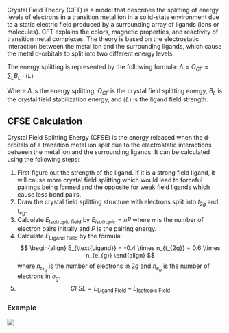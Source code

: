 
Crystal Field Theory (CFT) is a model that describes the splitting of energy levels of electrons in a transition metal ion in a solid-state environment due to a static electric field produced by a surrounding array of ligands (ions or molecules). CFT explains the colors, magnetic properties, and reactivity of transition metal complexes. The theory is based on the electrostatic interaction between the metal ion and the surrounding ligands, which cause the metal d-orbitals to split into two different energy levels. 

The energy splitting is represented by the following formula: 
$\Delta = \Omega_{CF} = \sum_{L}B_{L}\cdot \left \langle L \right \rangle$

Where $\Delta$ is the energy splitting, $\Omega_{CF}$ is the crystal field splitting energy, $B_{L}$ is the crystal field stabilization energy, and $\left \langle L \right \rangle$ is the ligand field strength.

## CFSE Calculation

Crystal Field Splitting Energy (CFSE) is the energy released when the d-orbitals of a transition metal ion split due to the electrostatic interactions between the metal ion and the surrounding ligands. It can be calculated using the following steps:

1.  First figure out the strength of the ligand. If it is a strong field ligand, it will cause more crystal field splitting which would lead to forceful pairings being formed and the opposite for weak field ligands which cause less bond pairs.
2. Draw the crystal field splitting structure with electrons split into   $t_{2g}$ and $t_{eg}$.
3. Calculate $E_{\text{Isotropic field}}$ by $E_{isotropic}= n P$ where $n$ is the number of electron pairs initially and $P$ is the pairing energy.
4. Calculate $E_{\text{Ligand Field}}$  by the formula:
	$$
	\begin{align}
E_{\text{Ligand}} =  -0.4 \times n_{t_{2g}} + 0.6 \times n_{e_{g}} 
\end{align}
	$$
	where $n_{t_{2g}}$ is the number of electrons in $2g$ and $n_{e_{g}}$ is the number of electrons in $e_{g}$.
5. $$
	CFSE = E_{\text{Ligand Field}} - E_{\text{Isotropic Field}}
	$$
### Example
![](https://i.imgur.com/34C7Hoc.png)
